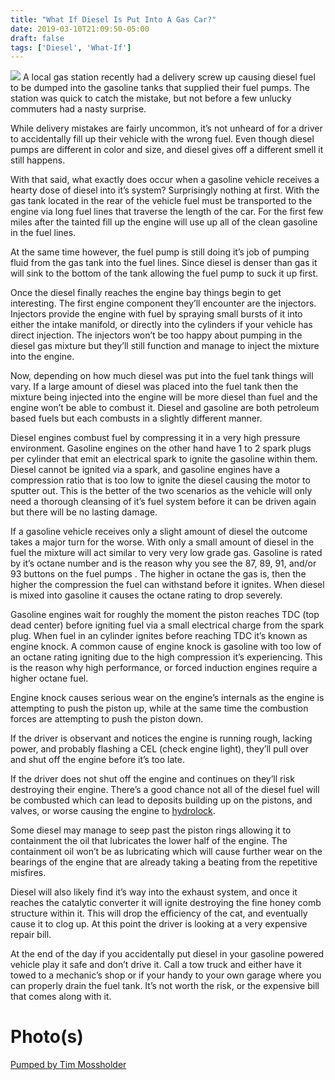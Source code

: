 ```yaml
---
title: "What If Diesel Is Put Into A Gas Car?"
date: 2019-03-10T21:09:50-05:00
draft: false
tags: ['Diesel', 'What-If']
---
```


<img src="/img/post/what-if/diesel-in-a-gas-car/1.jpg" >
A local gas station recently had a delivery screw up causing diesel fuel to be dumped into the gasoline tanks that supplied their fuel pumps. The station was quick to catch the mistake, but not before a few unlucky commuters had a nasty surprise.

While delivery mistakes are fairly uncommon, it’s not unheard of for a driver to accidentally fill up their vehicle with the wrong fuel. Even though diesel pumps are different in color and size, and diesel gives off a different smell it still happens.

With that said, what exactly does occur when a gasoline vehicle receives a hearty dose of diesel into it’s system? Surprisingly nothing at first. With the gas tank located in the rear of the vehicle fuel must be transported to the engine via long fuel lines that traverse the length of the car. For the first few miles after the tainted fill up the engine will use up all of the clean gasoline in the fuel lines. 

At the same time however, the fuel pump is still doing it’s job of pumping fluid from the gas tank into the fuel lines. Since diesel is denser than gas it will sink to the bottom of the tank allowing the fuel pump to suck it up first.

Once the diesel finally reaches the engine bay things begin to get interesting. The first engine component they’ll encounter are the injectors. Injectors provide the engine with fuel by spraying small bursts of it into either the intake manifold, or directly into the cylinders if your vehicle has direct injection. The injectors won’t be too happy about pumping in the diesel gas mixture but they’ll still function and manage to inject the mixture into the engine.

Now, depending on how much diesel was put into the fuel tank things will vary. If a large amount of diesel was placed into the fuel tank then the mixture being injected into the engine will be more diesel than fuel and the engine won’t be able to combust it. Diesel and gasoline are both petroleum based fuels but each combusts in a slightly different manner. 

Diesel engines combust fuel by compressing it in a very high pressure environment. Gasoline engines on the other hand have 1 to 2 spark plugs per cylinder that emit an electrical spark to ignite the gasoline within them. Diesel cannot be ignited via a spark, and gasoline engines have a compression ratio that is too low to ignite the diesel causing the motor to sputter out. This is the better of the two scenarios as the vehicle will only need a thorough cleansing of it’s fuel system before it can be driven again but there will be no lasting damage. 

If a gasoline vehicle receives only a slight amount of diesel the outcome takes a major turn for the worse. With only a small amount of diesel in the fuel the mixture will act similar to very very low grade gas. Gasoline is rated by it’s octane number and is the reason why you see the 87, 89, 91, and/or 93 buttons on the fuel pumps . The higher in octane the gas is, then the higher the compression the fuel can withstand before it ignites. When diesel is mixed into gasoline it causes the octane rating to drop severely.

Gasoline engines wait for roughly the moment the piston reaches TDC (top dead center) before igniting fuel via a small electrical charge from the spark plug. When fuel in an cylinder ignites before reaching TDC it’s known as engine knock. A common cause of engine knock is gasoline with too low of an octane rating igniting due to the high compression it’s experiencing. This is the reason why high performance, or forced induction engines require a higher octane fuel.

Engine knock causes serious wear on the engine’s internals as the engine is attempting to push the piston up, while at the same time the combustion forces are attempting to push the piston down. 

If the driver is observant and notices the engine is running rough, lacking power, and probably flashing a CEL (check engine light), they’ll pull over and shut off the engine before it’s too late. 

If the driver does not shut off the engine and continues on they’ll risk destroying their engine. There’s a good chance not all of the diesel fuel will be combusted which can lead to deposits building up on the pistons, and valves, or worse causing the engine to [hydrolock](https://en.wikipedia.org/wiki/Hydrolock).

Some diesel may manage to seep past the piston rings allowing it to containment the oil that lubricates the lower half of the engine. The containment oil won’t be as lubricating which will cause further wear on the bearings of the engine that are already taking a beating from the repetitive misfires. 

Diesel will also likely find it’s way into the exhaust system, and once it reaches the catalytic converter it will ignite destroying the fine honey comb structure within it. This will drop the efficiency of the cat, and eventually cause it to clog up. At this point the driver is looking at a very expensive repair bill. 

At the end of the day if you accidentally put diesel in your gasoline powered vehicle play it safe and don’t drive it. Call a tow truck and either have it towed to a mechanic’s shop or if your handy to your own garage where you can properly drain the fuel tank. It’s not worth the risk, or the expensive bill that comes along with it.

# Photo(s)

[Pumped by Tim Mossholder](https://unsplash.com/photos/uqMskLCm1cg)